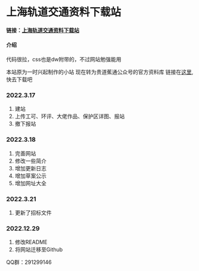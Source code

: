 # 上海轨道交通资料下载站

#### 链接：[上海轨道交通资料下载站](https://incimathcal.gitee.io/shmetrodl/)

#### 介绍

代码很拉，css也是dw附带的，不过网站勉强能用

本站原为一时兴起制作的小站
现在转为贵道蕉通公众号的官方资料库
链接在[这里](http://incimathcal.gitee.io/shmetrodl),快去下载吧


### 2022.3.17

1.  建站
2.  上传工可、环评、大佬作品、保护区详图、报站
3.  撤下报站

### 2022.3.18

1.  完善网站
2.  修改一些简介
3.  增加更新日志
4.  增加草案公示
5.  增加网址大全



### 2022.3.21
1. 更新了招标文件



### 2022.12.29
1. 修改README
2. 将网站迁移至Github

QQ群：291299146
